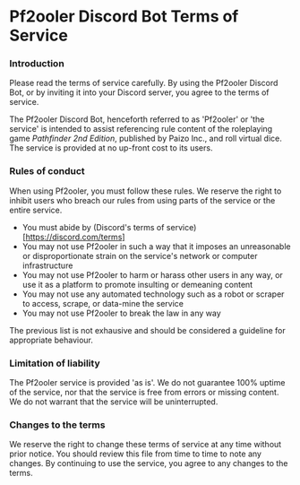 # Pf2ooler Discord Bot Terms of Service

### Introduction

Please read the terms of service carefully. By using the Pf2ooler Discord Bot, or by inviting it into your Discord server, you agree to the terms of service.

The Pf2ooler Discord Bot, henceforth referred to as 'Pf2ooler' or 'the service' is intended to assist referencing rule content of the roleplaying game *Pathfinder 2nd Edition*, published by Paizo Inc., and roll virtual dice. The service is provided at no up-front cost to its users.

### Rules of conduct

When using Pf2ooler, you must follow these rules. We reserve the right to inhibit users who breach our rules from using parts of the service or the entire service.

- You must abide by (Discord's terms of service)[https://discord.com/terms]
- You may not use Pf2ooler in such a way that it imposes an unreasonable or disproportionate strain on the service's network or computer infrastructure
- You may not use Pf2ooler to harm or harass other users in any way, or use it as a platform to promote insulting or demeaning content
- You may not use any automated technology such as a robot or scraper to access, scrape, or data-mine the service
- You may not use Pf2ooler to break the law in any way

The previous list is not exhausive and should be considered a guideline for appropriate behaviour.

### Limitation of liability

The Pf2ooler service is provided 'as is'. We do not guarantee 100% uptime of the service, nor that the service is free from errors or missing content. We do not warrant that the service will be uninterrupted.

### Changes to the terms

We reserve the right to change these terms of service at any time without prior notice. You should review this file from time to time to note any changes. By continuing to use the service, you agree to any changes to the terms.